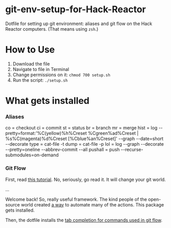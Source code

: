 git-env-setup-for-Hack-Reactor
==============================

Dotfile for setting up git environment: aliases and git flow on the Hack Reactor computers. (That means using `zsh`.)

# How to Use

1. Download the file
2. Navigate to file in Terminal
3. Change permissions on it: `chmod 700 setup.sh`
4. Run the script: `./setup.sh`

# What gets installed

### Aliases
    
co = checkout
ci = commit
st = status
br = branch
mr = merge
hist = log --pretty=format:'%C(yellow)%h%Creset %Cgreen%ad%Creset | %s%C(magenta)%d%Creset [%Cblue%an%Creset]' --graph --date=short --decorate
type = cat-file -t
dump = cat-file -p
lol = log --graph --decorate --pretty=oneline --abbrev-commit --all
pushall = push --recurse-submodules=on-demand

### Git Flow

First, read [this tutorial](http://nvie.com/posts/a-successful-git-branching-model/). No, seriously, go read it. It will change your git world.

...

Welcome back! So, really useful framework. The kind people of the open-source world created [a way](https://github.com/nvie/gitflow) to automate many of the actions. This package gets installed.

Then, the dotfile installs the [tab completion for commands used in git flow](https://github.com/bobthecow/git-flow-completion).